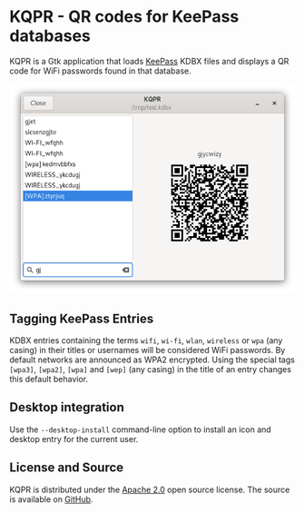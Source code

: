 # KQPR - QR codes for KeePass databases

KQPR is a Gtk application that loads [KeePass](https://keepass.info) KDBX files and displays a QR
code for WiFi passwords found in that database.

![KQPR screenshot](doc/2021-12-24_screenshot.png)

## Tagging KeePass Entries

KDBX entries containing the terms `wifi`, `wi-fi`, `wlan`, `wireless` or `wpa` (any casing) in
their titles or usernames will be considered WiFi passwords. By default networks are announced as
WPA2 encrypted. Using the special tags `[wpa3]`, `[wpa2]`, `[wpa]` and `[wep]` (any casing) in the
title of an entry changes this default behavior.

## Desktop integration

Use the `--desktop-install` command-line option to install an icon and desktop entry for the
current user.

## License and Source

KQPR is distributed under the [Apache 2.0](https://spdx.org/licenses/Apache-2.0.html) open source
license. The source is available on [GitHub](https://github.com/senier/kqpr).
